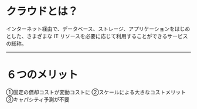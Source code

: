 # クラウドとは？

インターネット経由で、データベース、ストレージ、アプリケーションをはじめとした、さまざまな IT リソースを必要に応じて利用することができるサービスの総称。

---
# ６つのメリット
①固定の償却コストが変動コストに
②スケールによる大きなコストメリット
③キャパシティ予測が不要

